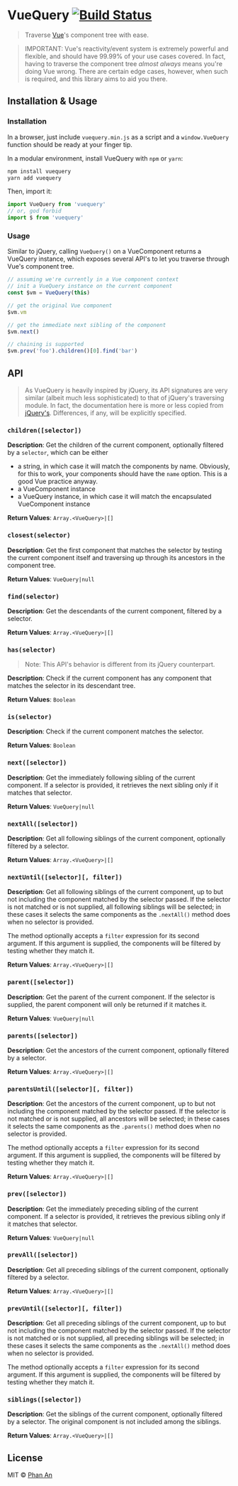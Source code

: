 # VueQuery [![Build Status](https://travis-ci.org/phanan/vuequery.svg?branch=master)](https://travis-ci.org/phanan/vuequery)

> Traverse [Vue](https://vuejs.org)'s component tree with ease.

> IMPORTANT: Vue's reactivity/event system is extremely powerful and flexible, and should have 99.99% of your use cases covered. In fact, having to traverse the component tree _almost always_ means you're doing Vue wrong. There are certain edge cases, however, when such is required, and this library aims to aid you there.

## Installation & Usage

### Installation

In a browser, just include `vuequery.min.js` as a script and a `window.VueQuery` function should be ready at your finger tip.

In a modular environment, install VueQuery with `npm` or `yarn`:

``` bash
npm install vuequery
yarn add vuequery
```

Then, import it:

``` js
import VueQuery from 'vuequery'
// or, god forbid
import $ from 'vuequery'
```

### Usage

Similar to jQuery, calling `VueQuery()` on a VueComponent returns a VueQuery instance, which exposes several API's to let you traverse through Vue's component tree.

``` js
// assuming we're currently in a Vue component context
// init a VueQuery instance on the current component
const $vm = VueQuery(this)

// get the original Vue component
$vm.vm

// get the immediate next sibling of the component
$vm.next()

// chaining is supported
$vm.prev('foo').children()[0].find('bar')
```

## API

> As VueQuery is heavily inspired by jQuery, its API signatures are very similar (albeit much less sophisticated) to that of jQuery's traversing module. In fact, the documentation here is more or less copied from [jQuery's](http://api.jquery.com/). Differences, if any, will be explicitly specified.

### `children([selector])`

**Description**: Get the children of the current component, optionally filtered by a `selector`, which can be either

* a string, in which case it will match the components by name. Obviously, for this to work, your components should have the `name` option. This is a good Vue practice anyway.
* a VueComponent instance
* a VueQuery instance, in which case it will match the encapsulated VueComponent instance

**Return Values**: `Array.<VueQuery>|[]`

### `closest(selector)`

**Description**: Get the first component that matches the selector by testing the current component itself and traversing up through its ancestors in the component tree.

**Return Values**: `VueQuery|null`

### `find(selector)`

**Description**: Get the descendants of the current component, filtered by a selector.

**Return Values**: `Array.<VueQuery>|[]`

### `has(selector)`

> Note: This API's behavior is different from its jQuery counterpart.

**Description**: Check if the current component has any component that matches the selector in its descendant tree.

**Return Values**: `Boolean`

### `is(selector)`

**Description**: Check if the current component matches the selector.

**Return Values**: `Boolean`

### `next([selector])`

**Description**: Get the immediately following sibling of the current component. If a selector is provided, it retrieves the next sibling only if it matches that selector.

**Return Values**: `VueQuery|null`

### `nextAll([selector])`

**Description**: Get all following siblings of the current component, optionally filtered by a selector.

**Return Values**: `Array.<VueQuery>|[]`

### `nextUntil([selector][, filter])`

**Description**: Get all following siblings of the current component, up to but not including the component matched by the selector passed.
If the selector is not matched or is not supplied, all following siblings will be selected; in these cases it selects the same components as the `.nextAll()` method does when no selector is provided.

The method optionally accepts a `filter` expression for its second argument. If this argument is supplied, the components will be filtered by testing whether they match it.

**Return Values**: `Array.<VueQuery>|[]`

### `parent([selector])`

**Description**: Get the parent of the current component. If the selector is supplied, the parent component will only be returned if it matches it.

**Return Values**: `VueQuery|null`

### `parents([selector])`

**Description**: Get the ancestors of the current component, optionally filtered by a selector.

**Return Values**: `Array.<VueQuery>|[]`

### `parentsUntil([selector][, filter])`

**Description**: Get the ancestors of the current component, up to but not including the component matched by the selector passed.
If the selector is not matched or is not supplied, all ancestors will be selected; in these cases it selects the same components as the `.parents()` method does when no selector is provided.

The method optionally accepts a `filter` expression for its second argument. If this argument is supplied, the components will be filtered by testing whether they match it.

**Return Values**: `Array.<VueQuery>|[]`

### `prev([selector])`

**Description**: Get the immediately preceding sibling of the current component. If a selector is provided, it retrieves the previous sibling only if it matches that selector.

**Return Values**: `VueQuery|null`

### `prevAll([selector])`

**Description**: Get all preceding siblings of the current component, optionally filtered by a selector.

**Return Values**: `Array.<VueQuery>|[]`

### `prevUntil([selector][, filter])`

**Description**: Get all preceding siblings of the current component, up to but not including the component matched by the selector passed.
If the selector is not matched or is not supplied, all preceding siblings will be selected; in these cases it selects the same components as the `.nextAll()` method does when no selector is provided.

The method optionally accepts a `filter` expression for its second argument. If this argument is supplied, the components will be filtered by testing whether they match it.

### `siblings([selector])`

**Description**: Get the siblings of the current component, optionally filtered by a selector. The original component is not included among the siblings.

**Return Values**: `Array.<VueQuery>|[]`

## License

MIT &copy; [Phan An](http://phanan.net)
